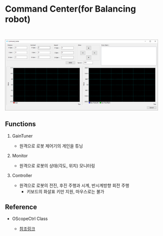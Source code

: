 # Command Center(for Balancing robot)
<br>

![](../img/Dialog_img.png)

## Functions

1. GainTuner

    * 원격으로 로봇 제어기의 게인을 튜닝

2. Monitor

    * 원격으로 로봇의 상태(각도, 위치) 모니터링

3. Controller

    * 원격으로 로봇의 전진, 후진 주행과 시계, 반시계방향 회전 주행
        * 키보드의 화살표 키만 지원, 마우스로는 불가

## Reference

* OScopeCtrl Class

    * [참조링크](http://blog.daum.net/pg365/126)
<br>
